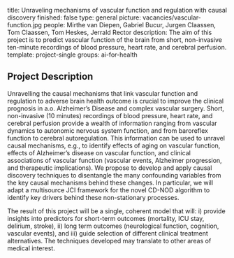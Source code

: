 title: Unraveling mechanisms of vascular function and regulation with causal discovery
finished: false 
type: general 
picture: vacancies/vascular-function.jpg 
people: Mirthe van Diepen, Gabriel Bucur, Jurgen Claassen, Tom Claassen, Tom Heskes, Jerrald Rector
description: The aim of this project is to predict vascular function of the brain from short, non-invasive ten-minute recordings of blood pressure, heart rate, and cerebral perfusion.
template: project-single 
groups: ai-for-health

## Project Description

Unravelling the causal mechanisms that link vascular function and regulation to adverse brain health outcome is crucial to improve the clinical prognosis in a.o. Alzheimer’s Disease and complex vascular surgery. Short, non-invasive (10 minutes) recordings of blood pressure, heart rate, and cerebral perfusion provide a wealth of information ranging from vascular dynamics to autonomic nervous system function, and from baroreflex function to cerebral autoregulation. This information can be used to unravel causal mechanisms, e.g., to identify effects of aging on vascular function, effects of Alzheimer’s disease on vascular function, and clinical associations of vascular function (vascular events, Alzheimer progression, and therapeutic implications). We propose to develop and apply causal discovery techniques to disentangle the many confounding variables from the key causal mechanisms behind these changes. In particular, we will adapt a multisource JCI framework for the novel CD-NOD algorithm to identify key drivers behind these non-stationary processes.

The result of this project will be a single, coherent model that will: i) provide insights into predictors for short-term outcomes (mortality, ICU stay, delirium, stroke), ii) long term outcomes (neurological function, cognition, vascular events), and iii) guide selection of different clinical treatment alternatives. The techniques developed may translate to other areas of medical interest.

